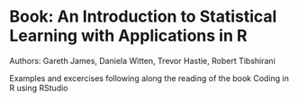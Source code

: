 # Book: An Introduction to Statistical Learning with Applications in R

Authors: Gareth James, Daniela Witten, Trevor Hastie, Robert Tibshirani

Examples and excercises following along the reading of the book
Coding in R using RStudio
